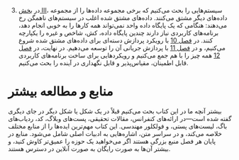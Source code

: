 3. در [بخش III](part03.html#part_systems)، سیستم‌هایی را بحث می‌کنیم که برخی مجموعه داده‌ها را از مجموعه داده‌های دیگر 
مشتق می‌کنند. داده‌های مشتق شده اغلب در سیستم‌های ناهمگن رخ می‌دهند: هنگامی که یک پایگاه داده واحد نمی‌تواند همه کارها را
به خوبی انجام دهد، برنامه‌های کاربردی نیاز دارند چندین پایگاه داده، کش، شاخص و غیره را یکپارچه کنند. در
[فصل 10](ch10.html#ch_batch) با رویکرد پردازش دسته‌ای برای داده‌های مشتق شده شروع می‌کنیم، و در [فصل 11](ch11.html#ch_stream) با پردازش جریانی آن را توسعه می‌دهیم. در نهایت، در [فصل 12](ch12.html#ch_future) همه چیز را
با هم جمع می‌کنیم و رویکردهایی برای ساخت برنامه‌های کاربردی قابل اطمینان، مقیاس‌پذیر و قابل نگهداری در
آینده را بحث می‌کنیم.

# منابع و مطالعه بیشتر

بیشتر آنچه ما در این کتاب بحث می‌کنیم قبلاً در یک شکل یا شکل دیگر در جای دیگری گفته شده است—در
ارائه‌های کنفرانس، مقالات تحقیقی، پست‌های وبلاگ، کد، ردیاب‌های باگ، لیست‌های پستی، و
فولکلور مهندسی. این کتاب مهم‌ترین ایده‌ها را از منابع مختلف خلاصه می‌کند،
و در سراسر متن، اشاره‌هایی به ادبیات اصلی شامل می‌شود. منابع در پایان
هر فصل منبع بزرگی هستند اگر می‌خواهید یک حوزه را عمیق‌تر کاوش کنید، و بیشتر آن‌ها
به صورت رایگان به صورت آنلاین در دسترس هستند. 